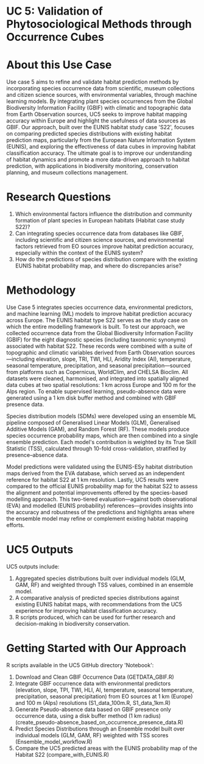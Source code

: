 # UC 5: Validation of Phytosociological Methods through Occurrence Cubes


# About this Use Case
Use case 5 aims to refine and validate habitat prediction methods by incorporating species occurrence data from scientific, museum collections and citizen science sources, with environmental variables, through machine learning models. By integrating plant species occurrences from the Global Biodiversity Information Facility (GBIF) with climatic and topographic data from Earth Observation sources, UC5 seeks to improve habitat mapping accuracy within Europe and highlight the usefulness of data sources as GBIF. Our approach, built over the EUNIS habitat study case 'S22', focuses on comparing predicted species distributions with existing habitat prediction maps, particularly from the European Nature Information System (EUNIS), and exploring the effectiveness of data cubes in improving habitat classification accuracy. The ultimate goal is to improve our understanding of habitat dynamics and promote a more data-driven approach to habitat prediction, with applications in biodiversity monitoring, conservation planning, and museum collections management.


# Research Questions
1. Which environmental factors influence the distribution and community formation of plant species in European habitats (Habitat case study S22)?
2. Can integrating species occurrence data from databases like GBIF, including scientific and citizen science sources, and environmental factors retrieved from EO sources improve habitat prediction accuracy, especially within the context of the EUNIS system?
3. How do the predictions of species distribution compare with the existing EUNIS habitat probability map, and where do discrepancies arise?
   

# Methodology
Use Case 5 integrates species occurrence data, environmental predictors, and machine learning (ML) models to improve habitat prediction accuracy across Europe. The EUNIS habitat type S22 serves as the study case on which the entire modelling framework is built.
To test our approach, we collected occurrence data from the Global Biodiversity Information Facility (GBIF) for the eight diagnostic species (including taxonomic synonyms) associated with habitat S22. These records were combined with a suite of topographic and climatic variables derived from Earth Observation sources—including elevation, slope, TRI, TWI, HLI, Aridity Index (AI), temperature, seasonal temperature, precipitation, and seasonal precipitation—sourced from platforms such as Copernicus, WorldClim, and CHELSA Bioclim.
All datasets were cleaned, harmonised, and integrated into spatially aligned data cubes at two spatial resolutions: 1 km across Europe and 100 m for the Alps region. To enable supervised learning, pseudo-absence data were generated using a 1 km disk buffer method and combined with GBIF presence data.

Species distribution models (SDMs) were developed using an ensemble ML pipeline composed of Generalised Linear Models (GLM), Generalised Additive Models (GAM), and Random Forest (RF). These models produce species occurrence probability maps, which are then combined into a single ensemble prediction. Each model's contribution is weighted by its True Skill Statistic (TSS), calculated through 10-fold cross-validation, stratified by presence–absence data.

Model predictions were validated using the EUNIS-ESy habitat distribution maps derived from the EVA database, which served as an independent reference for habitat S22 at 1 km resolution. 
Lastly, UC5 results were compared to the official EUNIS probability map for the habitat S22 to assess the alignment and potential improvements offered by the species-based modelling approach.
This two-tiered evaluation—against both observational (EVA) and modelled (EUNIS probability) references—provides insights into the accuracy and robustness of the predictions and highlights areas where the ensemble model may refine or complement existing habitat mapping efforts.


# UC5 Outputs
UC5 outputs include:
1. Aggregated species distributions built over individual models (GLM, GAM, RF) and weighted through TSS values, combined in an ensemble model.  
2. A comparative analysis of predicted species distributions against existing EUNIS habitat maps, with recommendations from the UC5 experience for improving habitat classification accuracy.
3. R scripts produced, which can be used for further research and decision-making in biodiversity conservation.



# Getting Started with Our Approach 
R scripts available in the UC5 GitHub directory 'Notebook': 
1. Download and Clean GBIF Occurrence Data (GETDATA_GBIF.R)
2. Integrate GBIF occurrence data with environmental predictors (elevation, slope, TPI, TWI, HLI, AI, temperature, seasonal temperature, precipitation, seasonal precipitation) from EO sources at 1 km (Europe) and 100 m (Alps) resolutions (S1_data_100m.R, S1_data_1km.R)
3. Generate Pseudo-absence data based on GBIF presence only occurrence data, using a disk buffer method (1 km radius) (create_pseudo-absence_based_on_occurrence_presence_data.R)
4. Predict Species Distributions through an Ensemble model built over individual models (GLM, GAM, RF) weighted with TSS scores (Ensemble_model_workflow.R)
5. Compare the UC5 predicted areas with the EUNIS probability map of the Habitat S22 (compare_with_EUNIS.R)


